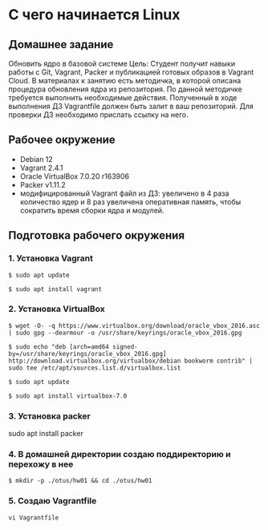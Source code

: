 # С чего начинается Linux
## Домашнее задание

Обновить ядро в базовой системе
Цель: Студент получит навыки работы с Git, Vagrant, Packer и публикацией готовых образов в Vagrant Cloud.
В материалах к занятию есть методичка, в которой описана процедура обновления ядра из репозитория. По данной методичке требуется выполнить необходимые действия. Полученный в ходе выполнения ДЗ Vagrantfile должен быть залит в ваш репозиторий. Для проверки ДЗ необходимо прислать ссылку на него.

## Рабочее окружение

* Debian 12
* Vagrant 2.4.1
* Oracle VirtualBox 7.0.20 r163906
* Packer v1.11.2
* модифицированный Vagrant файл из ДЗ: увеличено в 4 раза количество ядер и 8 раз увеличена оперативная память, чтобы сократить время сборки ядра и модулей.

## Подготовка рабочего окружения

### 1. Установка Vagrant

`$ sudo apt update`

`$ sudo apt install vagrant`

### 2. Установка VirtualBox
`$ wget -O- -q https://www.virtualbox.org/download/oracle_vbox_2016.asc | sudo gpg --dearmour -o /usr/share/keyrings/oracle_vbox_2016.gpg`

`$ sudo echo "deb [arch=amd64 signed-by=/usr/share/keyrings/oracle_vbox_2016.gpg] http://download.virtualbox.org/virtualbox/debian bookworm contrib" | sudo tee /etc/apt/sources.list.d/virtualbox.list`

`$ sudo apt update`

`$ sudo apt install virtualbox-7.0`

### 3. Установка packer

sudo apt install packer

### 4. В домашней директории создаю поддиректорию и перехожу в нее

`$ mkdir -p ./otus/hw01 && cd ./otus/hw01`

### 5. Создаю Vagrantfile

`vi Vagrantfile`

